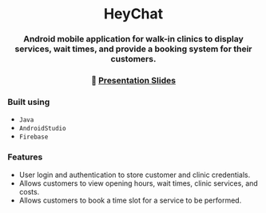 <div align="center">

# HeyChat

### Android mobile application for walk-in clinics to display services, wait times, and provide a booking system for their customers.

### 🔗 [**Presentation Slides**](https://docs.google.com/presentation/d/1NsODQV6O1zj7DgmCZ33pduZRzQ4Jyx0O/edit?usp=sharing&ouid=111022835539578237279&rtpof=true&sd=true)

</div>

### Built using

- `Java`
- `AndroidStudio`
- `Firebase`

### Features

- User login and authentication to store customer and clinic credentials.
- Allows customers to view opening hours, wait times, clinic services, and costs.
- Allows customers to book a time slot for a service to be performed.

